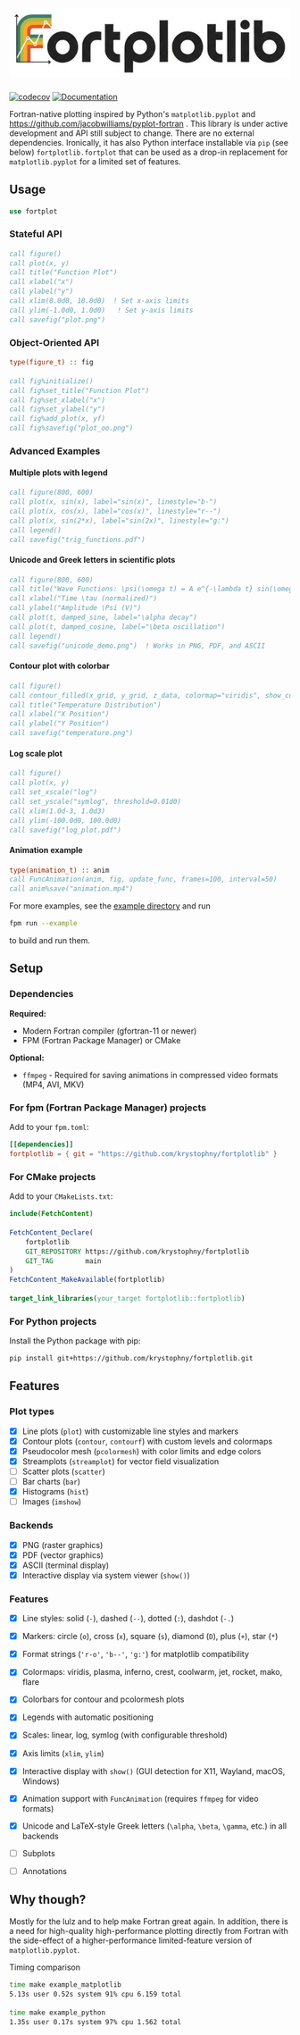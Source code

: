 # ![fortplotlib logo](media/logo.jpg)

[![codecov](https://codecov.io/gh/krystophny/fortplotlib/branch/main/graph/badge.svg)](https://codecov.io/gh/krystophny/fortplotlib)
[![Documentation](https://img.shields.io/badge/docs-FORD-blue.svg)](https://krystophny.github.io/fortplotlib/)

Fortran-native plotting inspired by Python's `matplotlib.pyplot` and https://github.com/jacobwilliams/pyplot-fortran . This library is under active development and API still subject to change. There are no external dependencies. Ironically, it has also Python interface installable via `pip` (see below) `fortplotlib.fortplot` that can be used as a drop-in replacement for `matplotlib.pyplot` for a limited set of features.

## Usage

```fortran
use fortplot
```

### Stateful API
```fortran
call figure()
call plot(x, y)
call title("Function Plot")
call xlabel("x")
call ylabel("y")
call xlim(0.0d0, 10.0d0)  ! Set x-axis limits
call ylim(-1.0d0, 1.0d0)   ! Set y-axis limits
call savefig("plot.png")
```

### Object-Oriented API
```fortran
type(figure_t) :: fig

call fig%initialize()
call fig%set_title("Function Plot")
call fig%set_xlabel("x")
call fig%set_ylabel("y")
call fig%add_plot(x, yf)
call fig%savefig("plot_oo.png")
```

### Advanced Examples

#### Multiple plots with legend
```fortran
call figure(800, 600)
call plot(x, sin(x), label="sin(x)", linestyle="b-")
call plot(x, cos(x), label="cos(x)", linestyle="r--")
call plot(x, sin(2*x), label="sin(2x)", linestyle="g:")
call legend()
call savefig("trig_functions.pdf")
```

#### Unicode and Greek letters in scientific plots
```fortran
call figure(800, 600)
call title("Wave Functions: \psi(\omega t) = A e^{-\lambda t} sin(\omega t)")
call xlabel("Time \tau (normalized)")
call ylabel("Amplitude \Psi (V)")
call plot(t, damped_sine, label="\alpha decay")
call plot(t, damped_cosine, label="\beta oscillation")
call legend()
call savefig("unicode_demo.png")  ! Works in PNG, PDF, and ASCII
```

#### Contour plot with colorbar
```fortran
call figure()
call contour_filled(x_grid, y_grid, z_data, colormap="viridis", show_colorbar=.true.)
call title("Temperature Distribution")
call xlabel("X Position")
call ylabel("Y Position")
call savefig("temperature.png")
```

#### Log scale plot
```fortran
call figure()
call plot(x, y)
call set_xscale("log")
call set_yscale("symlog", threshold=0.01d0)
call xlim(1.0d-3, 1.0d3)
call ylim(-100.0d0, 100.0d0)
call savefig("log_plot.pdf")
```

#### Animation example
```fortran
type(animation_t) :: anim
call FuncAnimation(anim, fig, update_func, frames=100, interval=50)
call anim%save("animation.mp4")
```

For more examples, see the [example directory](example) and run

```bash
fpm run --example
```

to build and run them.

## Setup

### Dependencies

**Required:**
- Modern Fortran compiler (gfortran-11 or newer)
- FPM (Fortran Package Manager) or CMake

**Optional:**
- `ffmpeg` - Required for saving animations in compressed video formats (MP4, AVI, MKV)

### For fpm (Fortran Package Manager) projects

Add to your `fpm.toml`:
```toml
[[dependencies]]
fortplotlib = { git = "https://github.com/krystophny/fortplotlib" }
```

### For CMake projects

Add to your `CMakeLists.txt`:
```cmake
include(FetchContent)

FetchContent_Declare(
    fortplotlib
    GIT_REPOSITORY https://github.com/krystophny/fortplotlib
    GIT_TAG        main
)
FetchContent_MakeAvailable(fortplotlib)

target_link_libraries(your_target fortplotlib::fortplotlib)
```

### For Python projects
Install the Python package with pip:

```bash
pip install git+https://github.com/krystophny/fortplotlib.git
```

## Features

### Plot types
- [x] Line plots (`plot`) with customizable line styles and markers
- [x] Contour plots (`contour`, `contourf`) with custom levels and colormaps
- [x] Pseudocolor mesh (`pcolormesh`) with color limits and edge colors
- [x] Streamplots (`streamplot`) for vector field visualization
- [ ] Scatter plots (`scatter`)
- [ ] Bar charts (`bar`)
- [x] Histograms (`hist`)
- [ ] Images (`imshow`)

### Backends
- [x] PNG (raster graphics)
- [x] PDF (vector graphics)
- [x] ASCII (terminal display)
- [x] Interactive display via system viewer (`show()`)

### Features
- [x] Line styles: solid (`-`), dashed (`--`), dotted (`:`), dashdot (`-.`)
- [x] Markers: circle (`o`), cross (`x`), square (`s`), diamond (`D`), plus (`+`), star (`*`)
- [x] Format strings (`'r-o'`, `'b--'`, `'g:'`) for matplotlib compatibility
- [x] Colormaps: viridis, plasma, inferno, crest, coolwarm, jet, rocket, mako, flare
- [x] Colorbars for contour and pcolormesh plots
- [x] Legends with automatic positioning
- [x] Scales: linear, log, symlog (with configurable threshold)
- [x] Axis limits (`xlim`, `ylim`)
- [x] Interactive display with `show()` (GUI detection for X11, Wayland, macOS, Windows)
- [x] Animation support with `FuncAnimation` (requires `ffmpeg` for video formats)
- [x] Unicode and LaTeX-style Greek letters (`\alpha`, `\beta`, `\gamma`, etc.) in all backends
- [ ] Subplots
- [ ] Annotations


## Why though?

Mostly for the lulz and to help make Fortran great again. In addition,
there is a need for high-quality high-performance plotting directly from Fortran
with the side-effect of a higher-performance limited-feature version of `matplotlib.pyplot`.

Timing comparison
```bash
time make example_matplotlib
5.13s user 0.52s system 91% cpu 6.159 total

time make example_python
1.35s user 0.17s system 97% cpu 1.562 total
```
